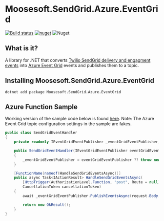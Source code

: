 # Moosesoft.SendGrid.Azure.EventGrid
[![Build status](https://dev.azure.com/gtmoose/Mathis%20Home/_apis/build/status/SendGrid.Azure.EventGrid%20-%20CICD)](https://dev.azure.com/gtmoose/Mathis%20Home/_build/latest?definitionId=9) 
[![nuget](https://img.shields.io/nuget/v/Moosesoft.SendGrid.Azure.EventGrid.svg)](https://www.nuget.org/packages/Moosesoft.SendGrid.Azure.EventGrid/)
![Nuget](https://img.shields.io/nuget/dt/Moosesoft.SendGrid.Azure.EventGrid)

## What is it?
A library for .NET that converts [Twilio SendGrid delivery and engagment events](https://sendgrid.com/docs/for-developers/tracking-events/event/) into [Azure Event Grid](https://azure.microsoft.com/en-us/services/event-grid/) events and publishes them to a topic.

## Installing Moosesoft.SendGrid.Azure.EventGrid
```
dotnet add package Moosesoft.SendGrid.Azure.EventGrid
```

## Azure Function Sample
Working version of the sample code below is found [here](https://github.com/gtmoose32/sendgrid-azure-eventgrid/tree/master/samples).  Note:  The Azure Event Grid topic configuration settings in the sample are fakes.  

```C#
public class SendGridEventHandler
{
    private readonly IEventGridEventPublisher _eventGridEventPublisher;

    public SendGridEventHandler(IEventGridEventPublisher eventGridEventPublisher)
    {
        _eventGridEventPublisher = eventGridEventPublisher ?? throw new ArgumentNullException(nameof(eventGridEventPublisher));
    }

    [FunctionName(nameof(HandleSendGridEventsAsync))]
    public async Task<IActionResult> HandleSendGridEventsAsync(
        [HttpTrigger(AuthorizationLevel.Function, "post", Route = null)] HttpRequest request, 
        CancellationToken cancellationToken)
    {
        await _eventGridEventPublisher.PublishEventsAsync(request.Body, cancellationToken).ConfigureAwait(false);

        return new OkResult();
    }
}
```
